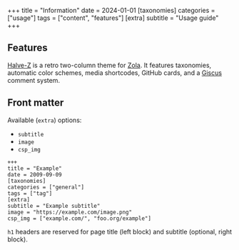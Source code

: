 +++
title = "Information"
date = 2024-01-01
[taxonomies]
categories = ["usage"]
tags = ["content", "features"]
[extra]
subtitle = "Usage guide"
+++

## Features

[Halve-Z](https://github.com/charlesrocket/halve-z) is a retro two-column theme for [Zola](https://github.com/getzola/zola). It features taxonomies, automatic color schemes, media shortcodes, GitHub cards, and a [Giscus](https://giscus.app) comment system.

## Front matter

Available (`extra`) options:
* `subtitle`
* `image`
* `csp_img`
 
```
+++
title = "Example"
date = 2009-09-09
[taxonomies]
categories = ["general"]
tags = ["tag"]
[extra]
subtitle = "Example subtitle"
image = "https://example.com/image.png"
csp_img = ["example.com/", "foo.org/example"]
```

`h1` headers are reserved for page title (left block) and subtitle (optional, right block).

